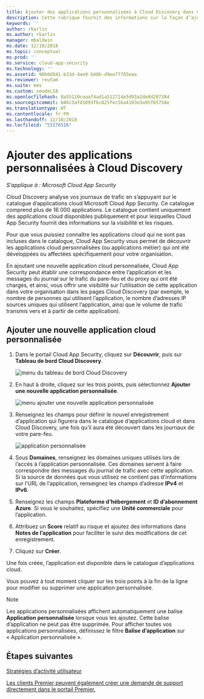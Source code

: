 ```yaml
---
title: Ajouter des applications personnalisées à Cloud Discovery dans Cloud App Security
description: Cette rubrique fournit des informations sur la façon d’ajouter des applications personnalisées à Cloud Discovery dans Cloud App Security pour surveiller le Shadow IT.
keywords: ''
author: rkarlin
ms.author: rkarlin
manager: mbaldwin
ms.date: 12/10/2018
ms.topic: conceptual
ms.prod: ''
ms.service: cloud-app-security
ms.technology: ''
ms.assetid: 98b0d841-b33d-4ae9-b48b-d9ee77785eaa
ms.reviewer: reutam
ms.suite: ems
ms.custom: seodec18
ms.openlocfilehash: 8a55110ceaaf4ad1a512714e5d93a2de0d207384
ms.sourcegitcommit: b86c3afd1093fbc825fec5ba4103e3a95f65758e
ms.translationtype: HT
ms.contentlocale: fr-FR
ms.lasthandoff: 12/10/2018
ms.locfileid: "53176516"
---
```

# <a name="add-custom-apps-to-cloud-discovery"></a>Ajouter des applications personnalisées à Cloud Discovery

*S’applique à : Microsoft Cloud App Security*
    
Cloud Discovery analyse vos journaux de trafic en s’appuyant sur le catalogue d’applications cloud Microsoft Cloud App Security. Ce catalogue comprend plus de 16 000 applications. Le catalogue contient uniquement des applications cloud disponibles publiquement et pour lesquelles Cloud App Security fournit des informations sur la visibilité et les risques.

Pour que vous puissiez connaître les applications cloud qui ne sont pas incluses dans le catalogue, Cloud App Security vous permet de découvrir les applications cloud personnalisées (ou applications métier) qui ont été développées ou affectées spécifiquement pour votre organisation.

En ajoutant une nouvelle application cloud personnalisée, Cloud App Security peut établir une correspondance entre l’application et les messages du journal sur le trafic du pare-feu et du proxy qui ont été chargés, et ainsi, vous offrir une visibilité sur l’utilisation de cette application dans votre organisation dans les pages Cloud Discovery (par exemple, le nombre de personnes qui utilisent l’application, le nombre d’adresses IP sources uniques qui utilisent l’application, ainsi que le volume de trafic transmis vers et à partir de cette application). 

## <a name="add-a-new-custom-cloud-app"></a>Ajouter une nouvelle application cloud personnalisée

1. Dans le portail Cloud App Security, cliquez sur **Découvrir**, puis sur **Tableau de bord Cloud Discovery**. 
  
   ![menu du tableau de bord Cloud Discovery](./media/cloud-discovery-dashboard-menu.png)

2. En haut à droite, cliquez sur les trois points, puis sélectionnez **Ajouter une nouvelle application personnalisée**. 

   ![menu ajouter une nouvelle application personnalisée](./media/add-custom-app-menu.png)

3. Renseignez les champs pour définir le nouvel enregistrement d’application qui figurera dans le catalogue d’applications cloud et dans Cloud Discovery, une fois qu’il aura été découvert dans les journaux de votre pare-feu.

   ![application personnalisée](./media/add-custom-app.png)

4. Sous **Domaines**, renseignez les domaines uniques utilisés lors de l’accès à l’application personnalisée. Ces domaines servent à faire correspondre des messages du journal de trafic avec cette application. Si la source de données que vous utilisez ne contient pas d’informations sur l’URL de l’application, renseignez les champs d’adresse **IPv4** et **IPv6**.
5. Renseignez les champs **Plateforme d’hébergement** et **ID d’abonnement Azure**. Si vous le souhaitez, spécifiez une **Unité commerciale** pour l’application. 
6. Attribuez un **Score** relatif au risque et ajoutez des informations dans **Notes de l’application** pour faciliter le suivi des modifications de cet enregistrement.
7. Cliquez sur **Créer**.

Une fois créée, l’application est disponible dans le catalogue d’applications cloud.

Vous pouvez à tout moment cliquer sur les trois points à la fin de la ligne pour modifier ou supprimer une application personnalisée.

>[!NOTE]
> Les applications personnalisées affichent automatiquement une balise **Application personnalisée** lorsque vous les ajoutez. Cette balise d’application ne peut pas être supprimée.
Pour afficher toutes vos applications personnalisées, définissez le filtre **Balise d’application** sur « Application personnalisée ». 
<!-- -  By default, custom apps have a risk score of 10, but you can use the **Override app score** action to change it at any time.-->

  
## <a name="next-steps"></a>Étapes suivantes 
[Stratégies d’activité utilisateur](user-activity-policies.md)   

[Les clients Premier peuvent également créer une demande de support directement dans le portail Premier.](https://premier.microsoft.com/)  
  
  